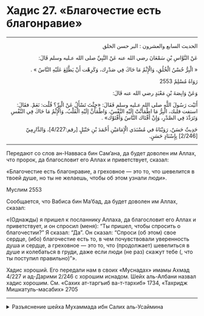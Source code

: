 <h1 class="hadith-header">Хадис 27. «Благочестие есть благонравие» </h1>

<hr>

<p class="arabic-text" dir="rtl">
الحديث السابع والعشرون :
البر حسن الخلق
</p>

<p class="arabic-text" dir="rtl">
عَنْ النَّوَّاسِ بْنِ سَمْعَانَ رضي الله عنه عَنْ النَّبِيِّ صلى الله عـليه وسلم قَالَ: 
</p>

<p class="arabic-text" dir="rtl">
« الْبِرُّ حُسْنُ الْخُلُقِ، وَالْإِثْمُ مَا حَاكَ فِي صَدْرِك، وَكَرِهْت أَنْ يَطَّلِعَ عَلَيْهِ النَّاسُ » . 
</p>

<p class="arabic-subtext" dir="rtl">
رَوَاهُ مُسْلِمٌ 2553 
</p>

<p class="arabic-text" dir="rtl">
وَعَنْ وَابِصَةَ بْنِ مَعْبَدٍ رضي الله عنه قَالَ: 
</p>

<p class="arabic-text" dir="rtl">
أَتَيْت رَسُولَ اللَّهِ صلى الله عـليه وسلم فَقَالَ: «جِئْتَ تَسْأَلُ عَنْ الْبِرِّ؟ قُلْت: نَعَمْ. فقَالَ: استفت قلبك، الْبِرُّ مَا اطْمَأَنَّتْ إلَيْهِ النَّفْسُ، وَاطْمَأَنَّ إلَيْهِ الْقَلْبُ، وَالْإِثْمُ مَا حَاكَ فِي النَّفْسِ وَتَرَدَّدَ فِي الصَّدْرِ، وَإِنْ أَفْتَاك النَّاسُ وَأَفْتَوْك» . 
</p>

<p class="arabic-subtext" dir="rtl">
حَدِيثٌ حَسَنٌ، رَوَيْنَاهُ في مُسْنَدَي الْإِمَامَيْنِ أَحْمَدَ بْنِ حَنْبَلٍ [رقم:4/227]، وَالدَّارِمِيّ [2/246] بِإِسْنَادٍ حَسَنٍ.
</p>

<hr>

<p class="russian-text">
Передают со слов ан-Навваса бин Сам’ана, да будет доволен им Аллах, что пророк, да благословит его Аллах и приветствует, сказал: 
</p>

<p class="russian-text">
«Благочестие есть благонравие, а греховное — это то, что шевелится в твоей душе, но ты не желаешь, чтобы об этом узнали люди».
</p>

<p class="russian-subtext">
Муслим 2553
</p>

<p class="russian-text">
Сообщается, что Вабиса бин Ма’бад, да будет доволен им Аллах, сказал: 
</p>

<p class="russian-text">
«(Однажды) я пришел к посланнику Аллаха, да благословит его Аллах и приветствует, и он спросил (меня): “Ты пришел, чтобы спросить о благочестии?” Я сказал: “Да”. Он сказал: “Спроси (об этом) свое сердце, (ибо) благочестие есть то, в чем почувствовали уверенность душа и сердце, а греховное — это то, что (продолжает) шевелиться в душе и колебаться в груди, даже если люди (не раз) скажут тебе (, что ты поступил правильно)”».
</p>

<p class="russian-subtext">
Хадис хороший. Его передали нам в своих «Муснадах» имамы Ахмад 4/227 и ад-Дарими 2/246 с хорошим иснадом. Шейх аль-Албани назвал хадис хорошим. См. «Сахих ат-таргъиб ва-т-тархиб» 1734, «Тахридж Мишкатуль-масабих» 2705
</p>

<hr class="endline">

<details class="comments">
  <summary class="comments-title">Разъяснение шейха Мухаммада ибн Салих аль-Усаймина</summary>
  <p class="comments-text">Скоро...</p>
</details>